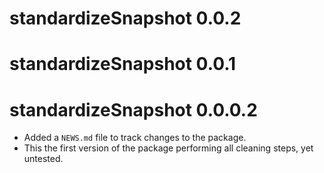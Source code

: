# standardizeSnapshot 0.0.2

# standardizeSnapshot 0.0.1

# standardizeSnapshot 0.0.0.2

* Added a `NEWS.md` file to track changes to the package.
* This the first version of the package performing all cleaning steps, yet untested.

